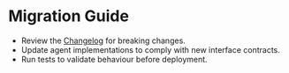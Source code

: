 # Migration Guide

- Review the [Changelog](./changelog.md) for breaking changes.
- Update agent implementations to comply with new interface contracts.
- Run tests to validate behaviour before deployment.
